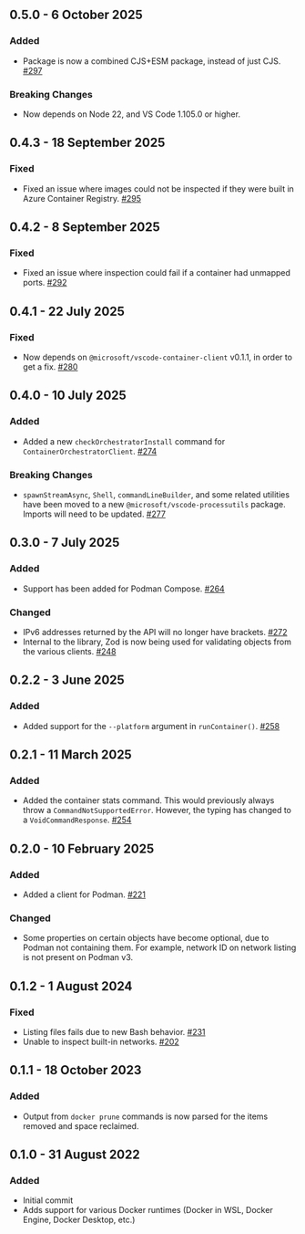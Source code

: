 ## 0.5.0 - 6 October 2025
### Added
* Package is now a combined CJS+ESM package, instead of just CJS. [#297](https://github.com/microsoft/vscode-docker-extensibility/pull/297)

### Breaking Changes
* Now depends on Node 22, and VS Code 1.105.0 or higher.

## 0.4.3 - 18 September 2025
### Fixed
* Fixed an issue where images could not be inspected if they were built in Azure Container Registry. [#295](https://github.com/microsoft/vscode-docker-extensibility/issues/295)

## 0.4.2 - 8 September 2025
### Fixed
* Fixed an issue where inspection could fail if a container had unmapped ports. [#292](https://github.com/microsoft/vscode-docker-extensibility/issues/292)

## 0.4.1 - 22 July 2025
### Fixed
* Now depends on `@microsoft/vscode-container-client` v0.1.1, in order to get a fix. [#280](https://github.com/microsoft/vscode-docker-extensibility/issues/280)

## 0.4.0 - 10 July 2025
### Added
* Added a new `checkOrchestratorInstall` command for `ContainerOrchestratorClient`. [#274](https://github.com/microsoft/vscode-docker-extensibility/pull/274)

### Breaking Changes
* `spawnStreamAsync`, `Shell`, `commandLineBuilder`, and some related utilities have been moved to a new `@microsoft/vscode-processutils` package. Imports will need to be updated. [#277](https://github.com/microsoft/vscode-docker-extensibility/pull/277)

## 0.3.0 - 7 July 2025
### Added
* Support has been added for Podman Compose. [#264](https://github.com/microsoft/vscode-docker-extensibility/issues/264)

### Changed
* IPv6 addresses returned by the API will no longer have brackets. [#272](https://github.com/microsoft/vscode-docker-extensibility/pull/272)
* Internal to the library, Zod is now being used for validating objects from the various clients. [#248](https://github.com/microsoft/vscode-docker-extensibility/issues/248)

## 0.2.2 - 3 June 2025
### Added
* Added support for the `--platform` argument in `runContainer()`. [#258](https://github.com/microsoft/vscode-docker-extensibility/issues/258)

## 0.2.1 - 11 March 2025
### Added
* Added the container stats command. This would previously always throw a `CommandNotSupportedError`. However, the typing has changed to a `VoidCommandResponse`. [#254](https://github.com/microsoft/vscode-docker-extensibility/issues/254)

## 0.2.0 - 10 February 2025
### Added
* Added a client for Podman. [#221](https://github.com/microsoft/vscode-docker-extensibility/issues/221)

### Changed
* Some properties on certain objects have become optional, due to Podman not containing them. For example, network ID on network listing is not present on Podman v3.

## 0.1.2 - 1 August 2024
### Fixed
* Listing files fails due to new Bash behavior. [#231](https://github.com/microsoft/vscode-docker-extensibility/issues/231)
* Unable to inspect built-in networks. [#202](https://github.com/microsoft/vscode-docker-extensibility/issues/228)

## 0.1.1 - 18 October 2023
### Added
* Output from `docker prune` commands is now parsed for the items removed and space reclaimed.

## 0.1.0 - 31 August 2022
### Added
* Initial commit
* Adds support for various Docker runtimes (Docker in WSL, Docker Engine, Docker Desktop, etc.)
